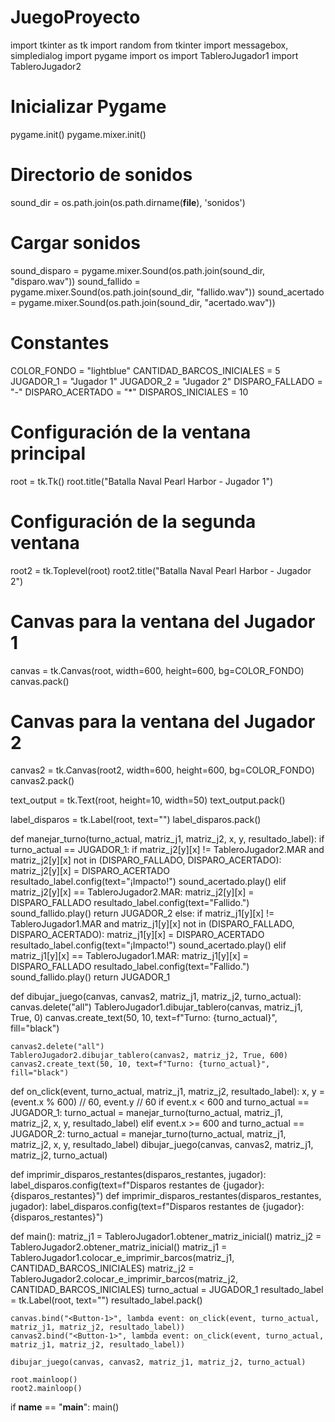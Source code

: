 # JuegoProyecto
import tkinter as tk
import random
from tkinter import messagebox, simpledialog
import pygame 
import os
import TableroJugador1
import TableroJugador2

# Inicializar Pygame
pygame.init()
pygame.mixer.init()

# Directorio de sonidos
sound_dir = os.path.join(os.path.dirname(__file__), 'sonidos')

# Cargar sonidos
sound_disparo = pygame.mixer.Sound(os.path.join(sound_dir, "disparo.wav"))
sound_fallido = pygame.mixer.Sound(os.path.join(sound_dir, "fallido.wav"))
sound_acertado = pygame.mixer.Sound(os.path.join(sound_dir, "acertado.wav"))

# Constantes
COLOR_FONDO = "lightblue"
CANTIDAD_BARCOS_INICIALES = 5
JUGADOR_1 = "Jugador 1"
JUGADOR_2 = "Jugador 2"
DISPARO_FALLADO = "-"
DISPARO_ACERTADO = "*"
DISPAROS_INICIALES = 10



# Configuración de la ventana principal
root = tk.Tk()
root.title("Batalla Naval Pearl Harbor - Jugador 1")

# Configuración de la segunda ventana
root2 = tk.Toplevel(root)
root2.title("Batalla Naval Pearl Harbor - Jugador 2")

# Canvas para la ventana del Jugador 1
canvas = tk.Canvas(root, width=600, height=600, bg=COLOR_FONDO)
canvas.pack()

# Canvas para la ventana del Jugador 2
canvas2 = tk.Canvas(root2, width=600, height=600, bg=COLOR_FONDO)
canvas2.pack()



text_output = tk.Text(root, height=10, width=50)
text_output.pack()

label_disparos = tk.Label(root, text="")
label_disparos.pack()

def manejar_turno(turno_actual, matriz_j1, matriz_j2, x, y, resultado_label):
    if turno_actual == JUGADOR_1:
        if matriz_j2[y][x] != TableroJugador2.MAR and matriz_j2[y][x] not in (DISPARO_FALLADO, DISPARO_ACERTADO):
            matriz_j2[y][x] = DISPARO_ACERTADO
            resultado_label.config(text="¡Impacto!")
            sound_acertado.play()
        elif matriz_j2[y][x] == TableroJugador2.MAR:
            matriz_j2[y][x] = DISPARO_FALLADO
            resultado_label.config(text="Fallido.")
            sound_fallido.play()
        return JUGADOR_2
    else:
        if matriz_j1[y][x] != TableroJugador1.MAR and matriz_j1[y][x] not in (DISPARO_FALLADO, DISPARO_ACERTADO):
            matriz_j1[y][x] = DISPARO_ACERTADO
            resultado_label.config(text="¡Impacto!")
            sound_acertado.play()
        elif matriz_j1[y][x] == TableroJugador1.MAR:
            matriz_j1[y][x] = DISPARO_FALLADO
            resultado_label.config(text="Fallido.")
            sound_fallido.play()
        return JUGADOR_1

def dibujar_juego(canvas, canvas2, matriz_j1, matriz_j2, turno_actual):
    canvas.delete("all")
    TableroJugador1.dibujar_tablero(canvas, matriz_j1, True, 0)
    canvas.create_text(50, 10, text=f"Turno: {turno_actual}", fill="black")

    canvas2.delete("all")
    TableroJugador2.dibujar_tablero(canvas2, matriz_j2, True, 600)
    canvas2.create_text(50, 10, text=f"Turno: {turno_actual}", fill="black")

def on_click(event, turno_actual, matriz_j1, matriz_j2, resultado_label):
    x, y = (event.x % 600) // 60, event.y // 60
    if event.x < 600 and turno_actual == JUGADOR_1:
        turno_actual = manejar_turno(turno_actual, matriz_j1, matriz_j2, x, y, resultado_label)
    elif event.x >= 600 and turno_actual == JUGADOR_2:
        turno_actual = manejar_turno(turno_actual, matriz_j1, matriz_j2, x, y, resultado_label)
    dibujar_juego(canvas, canvas2, matriz_j1, matriz_j2, turno_actual)

def imprimir_disparos_restantes(disparos_restantes, jugador):
    label_disparos.config(text=f"Disparos restantes de {jugador}: {disparos_restantes}")
def imprimir_disparos_restantes(disparos_restantes, jugador):
    label_disparos.config(text=f"Disparos restantes de {jugador}: {disparos_restantes}")


def main():
    matriz_j1 = TableroJugador1.obtener_matriz_inicial()
    matriz_j2 = TableroJugador2.obtener_matriz_inicial()
    matriz_j1 = TableroJugador1.colocar_e_imprimir_barcos(matriz_j1, CANTIDAD_BARCOS_INICIALES)
    matriz_j2 = TableroJugador2.colocar_e_imprimir_barcos(matriz_j2, CANTIDAD_BARCOS_INICIALES)
    turno_actual = JUGADOR_1
    resultado_label = tk.Label(root, text="")
    resultado_label.pack()

    canvas.bind("<Button-1>", lambda event: on_click(event, turno_actual, matriz_j1, matriz_j2, resultado_label))
    canvas2.bind("<Button-1>", lambda event: on_click(event, turno_actual, matriz_j1, matriz_j2, resultado_label))

    dibujar_juego(canvas, canvas2, matriz_j1, matriz_j2, turno_actual)

    root.mainloop()
    root2.mainloop()

if __name__ == "__main__":
    main()
   
